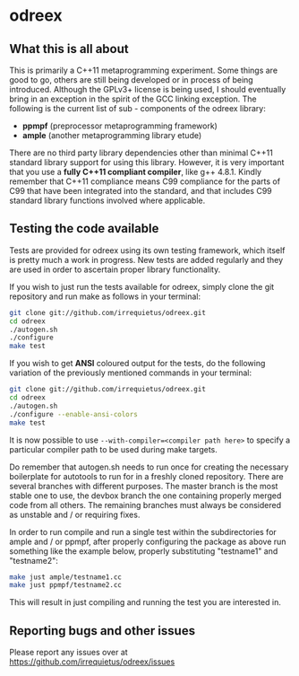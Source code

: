 # odreex

What this is all about
----------------------

This is primarily a C++11 metaprogramming experiment. Some things are good to
go, others are still being developed or in process of being introduced. Although
the GPLv3+ license is being used, I should eventually bring in an exception
in the spirit of the GCC linking exception. The following is the current list
of sub - components of the odreex library:

 * **ppmpf** (preprocessor metaprogramming framework)
 * **ample** (another metaprogramming library etude)
 
There are no third party library dependencies other than minimal C++11 standard
library support for using this library. However, it is very important that you
use a **fully C++11 compliant compiler**, like g++ 4.8.1. Kindly remember that
C++11 compliance means C99 compliance for the parts of C99 that have been
integrated into the standard, and that includes C99 standard library functions
involved where applicable.

Testing the code available
--------------------------

Tests are provided for odreex using its own testing framework, which itself is
pretty much a work in progress. New tests are added regularly and they are used
in order to ascertain proper library functionality.

If you wish to just run the tests available for odreex, simply clone the git
repository and run make as follows in your terminal:
```bash
git clone git://github.com/irrequietus/odreex.git
cd odreex
./autogen.sh
./configure
make test
```
If you wish to get **ANSI** coloured output for the tests, do the following
variation of the previously mentioned commands in your terminal:
```bash
git clone git://github.com/irrequietus/odreex.git
cd odreex
./autogen.sh
./configure --enable-ansi-colors
make test
```
It is now possible to use `--with-compiler=<compiler path here>` to specify
a particular compiler path to be used during make targets.

Do remember that autogen.sh needs to run once for creating the necessary
boilerplate for autotools to run for in a freshly cloned repository. There are
several branches with different purposes. The master branch is the most stable
one to use, the devbox branch the one containing properly merged code from all
others. The remaining branches must always be considered as unstable and / or
requiring fixes.

In order to run compile and run a single test within the subdirectories for
ample and / or ppmpf, after properly configuring the package as above run
something like the example below, properly substituting "testname1" and
"testname2":
```bash
make just ample/testname1.cc
make just ppmpf/testname2.cc
```
This will result in just compiling and running the test you are interested in.

Reporting bugs and other issues
-------------------------------

Please report any issues over at https://github.com/irrequietus/odreex/issues

